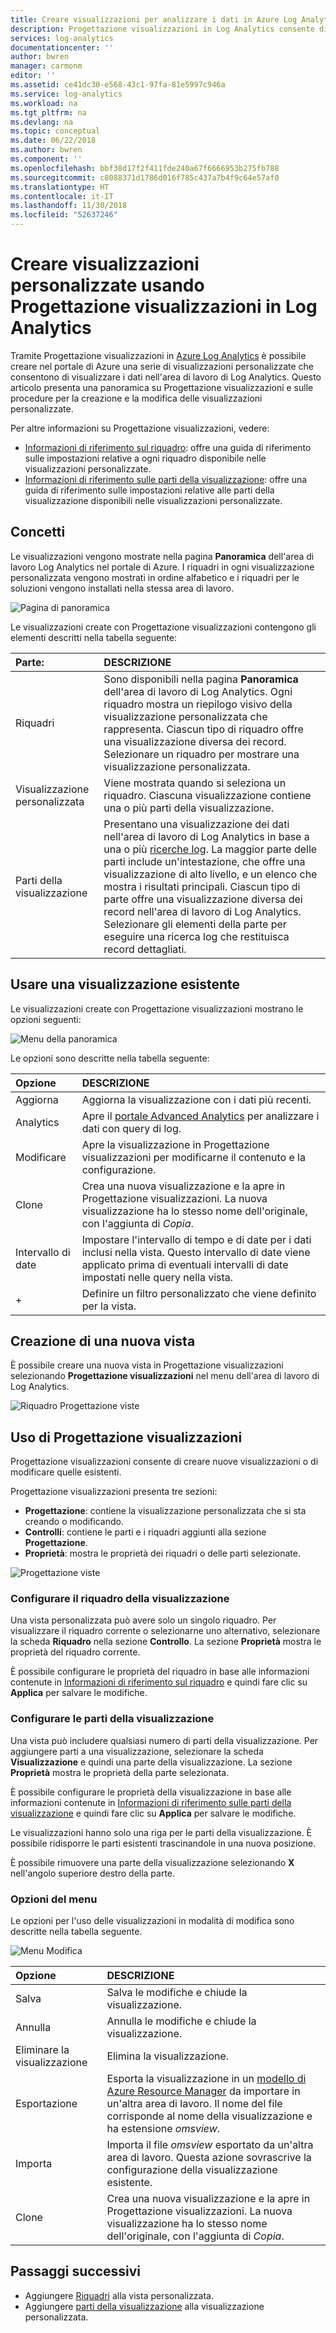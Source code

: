 ```yaml
---
title: Creare visualizzazioni per analizzare i dati in Azure Log Analytics | Microsoft Docs
description: Progettazione visualizzazioni in Log Analytics consente di creare visualizzazioni personalizzate, disponibili nel portale di Azure, che includono una serie di visualizzazioni dati nell'area di lavoro di Log Analytics. Questo articolo include una panoramica su Progettazione visualizzazioni e sulle procedure per la creazione e la modifica delle visualizzazioni personalizzate.
services: log-analytics
documentationcenter: ''
author: bwren
manager: carmonm
editor: ''
ms.assetid: ce41dc30-e568-43c1-97fa-81e5997c946a
ms.service: log-analytics
ms.workload: na
ms.tgt_pltfrm: na
ms.devlang: na
ms.topic: conceptual
ms.date: 06/22/2018
ms.author: bwren
ms.component: ''
ms.openlocfilehash: bbf38d17f2f411fde240a67f6666953b275fb788
ms.sourcegitcommit: c8088371d1786d016f785c437a7b4f9c64e57af0
ms.translationtype: HT
ms.contentlocale: it-IT
ms.lasthandoff: 11/30/2018
ms.locfileid: "52637246"
---
```

# <a name="create-custom-views-by-using-view-designer-in-log-analytics"></a>Creare visualizzazioni personalizzate usando Progettazione visualizzazioni in Log Analytics
Tramite Progettazione visualizzazioni in [Azure Log Analytics](../../log-analytics/log-analytics-queries.md) è possibile creare nel portale di Azure una serie di visualizzazioni personalizzate che consentono di visualizzare i dati nell'area di lavoro di Log Analytics. Questo articolo presenta una panoramica su Progettazione visualizzazioni e sulle procedure per la creazione e la modifica delle visualizzazioni personalizzate.

Per altre informazioni su Progettazione visualizzazioni, vedere:

* [Informazioni di riferimento sul riquadro](view-designer-tiles.md): offre una guida di riferimento sulle impostazioni relative a ogni riquadro disponibile nelle visualizzazioni personalizzate.
* [Informazioni di riferimento sulle parti della visualizzazione](view-designer-parts.md): offre una guida di riferimento sulle impostazioni relative alle parti della visualizzazione disponibili nelle visualizzazioni personalizzate.


## <a name="concepts"></a>Concetti
Le visualizzazioni vengono mostrate nella pagina **Panoramica** dell'area di lavoro Log Analytics nel portale di Azure. I riquadri in ogni visualizzazione personalizzata vengono mostrati in ordine alfabetico e i riquadri per le soluzioni vengono installati nella stessa area di lavoro.

![Pagina di panoramica](media/view-designer/overview-page.png)

Le visualizzazioni create con Progettazione visualizzazioni contengono gli elementi descritti nella tabella seguente:

| Parte: | DESCRIZIONE |
|:--- |:--- |
| Riquadri | Sono disponibili nella pagina **Panoramica** dell'area di lavoro di Log Analytics. Ogni riquadro mostra un riepilogo visivo della visualizzazione personalizzata che rappresenta. Ciascun tipo di riquadro offre una visualizzazione diversa dei record. Selezionare un riquadro per mostrare una visualizzazione personalizzata. |
| Visualizzazione personalizzata | Viene mostrata quando si seleziona un riquadro. Ciascuna visualizzazione contiene una o più parti della visualizzazione. |
| Parti della visualizzazione | Presentano una visualizzazione dei dati nell'area di lavoro di Log Analytics in base a una o più [ricerche log](../../log-analytics/log-analytics-queries.md). La maggior parte delle parti include un'intestazione, che offre una visualizzazione di alto livello, e un elenco che mostra i risultati principali. Ciascun tipo di parte offre una visualizzazione diversa dei record nell'area di lavoro di Log Analytics. Selezionare gli elementi della parte per eseguire una ricerca log che restituisca record dettagliati. |


## <a name="work-with-an-existing-view"></a>Usare una visualizzazione esistente
Le visualizzazioni create con Progettazione visualizzazioni mostrano le opzioni seguenti:

![Menu della panoramica](media/view-designer/overview-menu.png)

Le opzioni sono descritte nella tabella seguente:

| Opzione | DESCRIZIONE |
|:--|:--|
| Aggiorna   | Aggiorna la visualizzazione con i dati più recenti. | 
| Analytics | Apre il [portale Advanced Analytics](../../log-analytics/log-analytics-log-search-portals.md) per analizzare i dati con query di log. |
| Modificare       | Apre la visualizzazione in Progettazione visualizzazioni per modificarne il contenuto e la configurazione.  |
| Clone      | Crea una nuova visualizzazione e la apre in Progettazione visualizzazioni. La nuova visualizzazione ha lo stesso nome dell'originale, con l'aggiunta di *Copia*. |
| Intervallo di date | Impostare l'intervallo di tempo e di date per i dati inclusi nella vista. Questo intervallo di date viene applicato prima di eventuali intervalli di date impostati nelle query nella vista.  |
| +          | Definire un filtro personalizzato che viene definito per la vista. |


## <a name="create-a-new-view"></a>Creazione di una nuova vista
È possibile creare una nuova vista in Progettazione visualizzazioni selezionando **Progettazione visualizzazioni** nel menu dell'area di lavoro di Log Analytics.

![Riquadro Progettazione viste](media/view-designer/view-designer-tile.png)


## <a name="work-with-view-designer"></a>Uso di Progettazione visualizzazioni
Progettazione visualizzazioni consente di creare nuove visualizzazioni o di modificare quelle esistenti. 

Progettazione visualizzazioni presenta tre sezioni: 
* **Progettazione**: contiene la visualizzazione personalizzata che si sta creando o modificando. 
* **Controlli**: contiene le parti e i riquadri aggiunti alla sezione **Progettazione**. 
* **Proprietà**: mostra le proprietà dei riquadri o delle parti selezionate.

![Progettazione viste](media/view-designer/view-designer-screenshot.png)

### <a name="configure-the-view-tile"></a>Configurare il riquadro della visualizzazione
Una vista personalizzata può avere solo un singolo riquadro. Per visualizzare il riquadro corrente o selezionarne uno alternativo, selezionare la scheda **Riquadro** nella sezione **Controllo**. La sezione **Proprietà** mostra le proprietà del riquadro corrente. 

È possibile configurare le proprietà del riquadro in base alle informazioni contenute in [Informazioni di riferimento sul riquadro](view-designer-tiles.md) e quindi fare clic su **Applica** per salvare le modifiche.

### <a name="configure-the-visualization-parts"></a>Configurare le parti della visualizzazione
Una vista può includere qualsiasi numero di parti della visualizzazione. Per aggiungere parti a una visualizzazione, selezionare la scheda **Visualizzazione** e quindi una parte della visualizzazione. La sezione **Proprietà** mostra le proprietà della parte selezionata. 

È possibile configurare le proprietà della visualizzazione in base alle informazioni contenute in [Informazioni di riferimento sulle parti della visualizzazione](view-designer-parts.md) e quindi fare clic su **Applica** per salvare le modifiche.

Le visualizzazioni hanno solo una riga per le parti della visualizzazione. È possibile ridisporre le parti esistenti trascinandole in una nuova posizione.

È possibile rimuovere una parte della visualizzazione selezionando **X** nell'angolo superiore destro della parte.


### <a name="menu-options"></a>Opzioni del menu
Le opzioni per l'uso delle visualizzazioni in modalità di modifica sono descritte nella tabella seguente.

![Menu Modifica](media/view-designer/edit-menu.png)

| Opzione | DESCRIZIONE |
|:--|:--|
| Salva        | Salva le modifiche e chiude la visualizzazione. |
| Annulla      | Annulla le modifiche e chiude la visualizzazione. |
| Eliminare la visualizzazione | Elimina la visualizzazione. |
| Esportazione      | Esporta la visualizzazione in un [modello di Azure Resource Manager](../../azure-resource-manager/resource-group-authoring-templates.md) da importare in un'altra area di lavoro. Il nome del file corrisponde al nome della visualizzazione e ha estensione *omsview*. |
| Importa      | Importa il file *omsview* esportato da un'altra area di lavoro. Questa azione sovrascrive la configurazione della visualizzazione esistente. |
| Clone       | Crea una nuova visualizzazione e la apre in Progettazione visualizzazioni. La nuova visualizzazione ha lo stesso nome dell'originale, con l'aggiunta di *Copia*. |

## <a name="next-steps"></a>Passaggi successivi
* Aggiungere [Riquadri](view-designer-tiles.md) alla vista personalizzata.
* Aggiungere [parti della visualizzazione](view-designer-parts.md) alla visualizzazione personalizzata.
